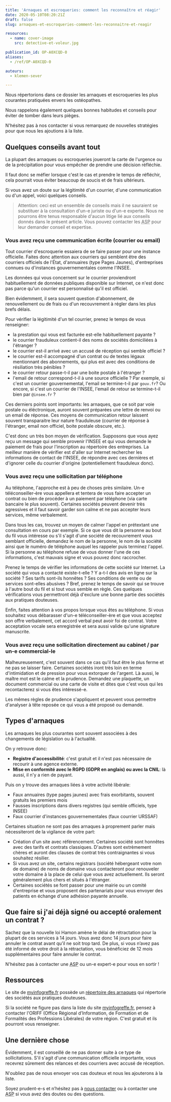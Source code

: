 ```yaml
---
title: 'Arnaques et escroqueries: comment les reconnaître et réagir'
date: 2020-05-10T08:20:21Z
draft: false
slug: arnaques-et-escroqueries-comment-les-reconnaitre-et-reagir

resources:
  - name: cover-image
    src: detective-et-voleur.jpg

publication_id: OP-A0XCQD-0
aliases:
  - /ref/OP-A0XCQD-0

auteurs:
  - klemen-sever

---
```


Nous répertorions dans ce dossier les arnaques et escroqueries les plus
courantes pratiquées envers les ostéopathes.

Nous rappelons également quelques bonnes habitudes et conseils pour éviter
de tomber dans leurs pièges.

N'hésitez pas à nos contacter si vous remarquez de nouvelles stratégies pour
que nous les ajoutions à la liste.

<!--more-->

## Quelques conseils avant tout

La plupart des arnaques ou escroqueries joueront la carte de l'urgence
ou de la précipitation pour vous empêcher de prendre une décision réfléchie.


Il faut donc se méfier lorsque c'est le cas et prendre le temps de réfléchir,
cela pourrait vous éviter beaucoup de soucis et de frais ultérieurs.

Si vous avez un doute sur la légitimité d'un courrier, d'une communication
ou d'un appel, voici quelques conseils.

> Attention: ceci est un ensemble de conseils mais il ne sauraient se
> substituer à la consultation d'un-e juriste ou d'un-e experte. Nous
> ne pourrons être tenus responsable d'aucun litige lié aux conseils donnés
> dans le présent article. Vous pouvez contacter les
> <abbr title="Associations Socio-Professionnelles">ASP</abbr>
> pour leur demander conseil et expertise.

### Vous avez reçu une communication écrite (courrier ou email)
Tout courrier d'escroquerie essaiera de se faire passer pour une instance
officielle. Faites donc attention aux courriers qui semblent être des courriers
officiels de l'État, d'annuaires (type Pages Jaunes), d'entreprises connues ou
d'instances gouvernementales comme l'INSEE.

Les données qui vous concernent sur le courrier proviendront habituellement
de données publiques disponible sur Internet, ce n'est donc pas parce qu'un
courrier est personnalisé qu'il est officiel.

Bien évidemment, il sera souvent question d'abonnement, de renouvellement
ou de frais ou d'un recouvrement à régler dans les plus brefs délais.

Pour vérifier la légitimité d'un tel courrier, prenez le temps de vous renseigner:
 - la prestation qui vous est facturée est-elle habituellement payante ?
 - le courrier frauduleux contient-il des noms de sociétés domiciliées
   à l'étranger ?
 - le courrier est-il arrivé avec un accusé de réception qui semble officiel ?
 - le courrier est-il accompagné d'un contrat ou de textes légaux
   mentionnant des abonnements, qui plus est avec des conditions de résiliation très pénibles ?
 - le courrier retour passe-t-il par une boite postale à l'étranger ?
 - l'email de retour correspond-t-il à une source officielle ? Par exemple,
   si c'est un courrier gouvernemental, l'email se termine-t-il par `gouv.fr`?
   Ou encore, si c'est un courrier de l'INSEE, l'email de retour se
   termine-t-il bien par `@insee.fr` ?

Ces derniers points sont importants: les arnaques, que ce soit par
voie postale ou éléctronique, auront souvent préparées une lettre de renvoi
ou un email de réponse. Ces moyens de communication retour laissent souvent
transparaitre leur nature frauduleuse (courrier de réponse à l'étranger, email
non officiel, boite postale obscure, etc.).

C'est donc un très bon moyen de vérification. Supposons que vous ayez reçu un
message qui semble provenir l'INSEE et qui vous demande le paiement de frais pour l'inscription au répertoire des entreprises.
La meilleur manière de vérifier est d'aller sur Internet rechercher
les informations de contact de l'INSEE, de répondre avec ces dernières
et d'ignorer celle du courrier d'origine (potentiellement frauduleux donc).

### Vous avez reçu une sollicitation par téléphone
Au téléphone, l'approche est à peu de choses près similaire.
Un-e téléconseiller-ère vous appellera et tentera de vous faire accepter
un contrat ou bien de procéder à un paiement par téléphone (via carte bancaire
le plus souvent). Certaines sociétés peuvent devenir très agressives et
il faut savoir garder son calme et ne pas accepter leurs services, même verbalement.

Dans tous les cas, trouvez un moyen de calmer l'appel en prétextant une
consultation en cours par exemple. Si ce que vous dit la personne au bout du fil
vous intéresse ou s'il s'agit d'une société de recouvrement vous semblant officielle,
demandez le nom de la personne, le nom de la société ainsi que le numéro
de téléphone auquel les rappeler puis terminez l'appel. Si la personne au
téléphone refuse de vous donner l'une de ces informations, c'est mauvais
signe et vous pouvez donc raccrocher.

Prenez le temps de vérifier les informations de cette société sur Internet.
La société qui vous a contacté existe-t-elle ? Y a-t-l des avis en ligne
sur la société ? Ses tarifs sont-ils honnêtes ? Ses conditions de vente ou
de services sont-elles abusives ? Bref, prenez le temps de savoir qui se trouve
à l'autre bout du fil et si tout vous semble en règle. Ces quelques vérifications
vous permettront déjà d'exclure une bonne partie des sociétés aux pratiques
douteuses.

Enfin, faites attention à vos propos lorsque vous êtes au téléphone. Si
vous souhaitez vous débarasser d'un-e téléconseiller-ère et que vous acceptez son
offre verbalement, cet accord verbal peut avoir foi de contrat.
Votre acceptation vocale sera enregistrée et sera aussi valide qu'une
signature manuscrite.

### Vous avez reçu une sollicitation directement au cabinet / par un-e commercial-le
Malheureusement, c'est souvent dans ce cas qu'il faut être le plus ferme et ne
pas se laisser faire. Certaines sociétés iront très loin en terme d'intimidation
et de pression pour vous extorquer de l'argent. Là aussi, le maître mot est le calme
et la prudence. Demandez une plaquette, un document commercial ou une
carte de visite et dites que c'est vous qui les recontacterez si vous êtes intéressé-e.

Les mêmes règles de prudence s'appliquent et peuvent vous permettre d'analyser
à tête reposée ce qui vous a été proposé ou demandé.

## Types d'arnaques

Les arnaques les plus courantes sont souvent associées à des changements de
législation ou à l'actualité.

On y retrouve donc:

 - **Registre d'accessibilité**: c'est gratuit et il n'est pas nécessaire
   de recourir à une agence externe.
 - **Mise en conformité avec le RGPD (GDPR en anglais) ou avec la CNIL**: là
   aussi, il n'y a rien de payant.

Puis on y trouve des arnaques liées à votre activité libérale:

 - Faux annuaires (type pages jaunes) avec frais exorbitants, souvent gratuits
   les premiers mois
 - Fausses inscriptions dans divers registres (qui semble officiels, type INSEE)
 - Faux courrier d'instances gouvernementales (faux courrier URSSAF)

Certaines situation ne sont pas des arnaques à proprement parler mais nécessiteront
de la vigilance de votre part:

 - Création d'un site avec référencement. Certaines société sont honnêtes avec
   des tarifs et contrats classiques. D'autres sont extrèmement chères et auront
   des clauses de contrat très contraignantes si vous souhaitez résilier.
 - Si vous avez un site, certains registrars (société hébergeant votre nom de domaine)
   de noms de domaine vous contacteront pour renouveler votre domaine à la
   place de celui que vous avez actuellement.
   Ils seront généralement plus chers et situés à l'étranger.
 - Certaines sociétés se font passer pour une mairie ou un comité d'entreprise
   et vous proposent des partenariats pour vous envoyer des patients
   en échange d'une adhésion payante annuelle.

## Que faire si j'ai déjà signé ou accepté oralement un contrat ?
Sachez que la nouvelle loi Hamon amène le délai de rétractation pour la
plupart de ces services à 14 jours. Vous avez donc 14 jours pour faire
annuler le contrat avant qu’il ne soit trop tard. De plus, si vous n’avez pas
été informé de votre droit à la rétractation, vous bénéficiez de
12 mois supplémentaires pour faire annuler le contrat.

N'hésitez pas à contacter une <abbr title="Associations Socio-Professionnelles">ASP</abbr>
ou un-e expert-e pour vous en sortir !

## Ressources

Le site de [myinfogreffe.fr](https://myinfogreffe.fr) possède un [répertoire
des arnaques](https://myinfogreffe.fr/repertoire-des-arnaques/) qui répertorie
des sociétés aux pratiques douteuses.

Si la société ne figure pas dans la liste du site [myinfogreffe.fr](https://myinfogreffe.fr),
pensez à contacter l'ORIFF (Office Régional d’Information, de Formation et
de Formalités des Professions Libérales) de votre région. C'est gratuit et
ils pourront vous renseigner.

## Une dernière chose
Évidemment, il est conseillé de ne pas donner suite à ce type de sollicitations.
S'il s'agit d'une communication officielle importante, vous recevrez sûrement des relances
et des courriers avec accusé de réception.

N'oubliez pas de nous envoyer vos cas douteux et nous les ajouterons à la liste.

Soyez prudent-e-s et n’hésitez pas à [nous contacter](mailto:bonjour@osteopathes.pro) ou à contacter une
<abbr title="Associations Socio-Professionnelles">ASP</abbr>
si vous avez des doutes ou des questions.
